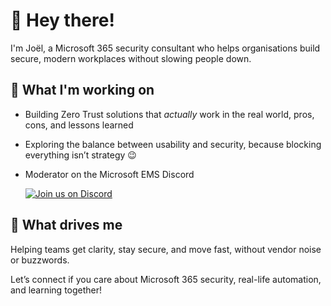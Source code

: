# 👋 Hey there!

I'm Joël, a Microsoft 365 security consultant who helps organisations build secure, modern workplaces without slowing people down.

## 🚀 What I'm working on
- Building Zero Trust solutions that *actually* work in the real world, pros, cons, and lessons learned
- Exploring the balance between usability and security, because blocking everything isn’t strategy 😉
- Moderator on the Microsoft EMS Discord
  
  [![Join us on Discord](https://img.shields.io/badge/Join%20us%20on-Discord-5865F2?logo=discord&logoColor=white&style=for-the-badge)](https://discord.gg/VBqRHKqNat)

## 🧩 What drives me
Helping teams get clarity, stay secure, and move fast, without vendor noise or buzzwords.

Let’s connect if you care about Microsoft 365 security, real-life automation, and learning together!
